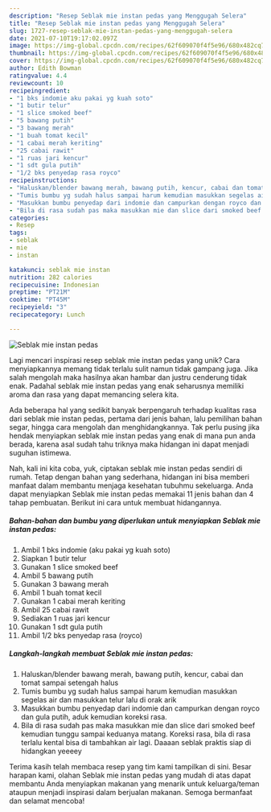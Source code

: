 ```yaml
---
description: "Resep Seblak mie instan pedas yang Menggugah Selera"
title: "Resep Seblak mie instan pedas yang Menggugah Selera"
slug: 1727-resep-seblak-mie-instan-pedas-yang-menggugah-selera
date: 2021-07-10T19:17:02.097Z
image: https://img-global.cpcdn.com/recipes/62f609070f4f5e96/680x482cq70/seblak-mie-instan-pedas-foto-resep-utama.jpg
thumbnail: https://img-global.cpcdn.com/recipes/62f609070f4f5e96/680x482cq70/seblak-mie-instan-pedas-foto-resep-utama.jpg
cover: https://img-global.cpcdn.com/recipes/62f609070f4f5e96/680x482cq70/seblak-mie-instan-pedas-foto-resep-utama.jpg
author: Edith Bowman
ratingvalue: 4.4
reviewcount: 10
recipeingredient:
- "1 bks indomie aku pakai yg kuah soto"
- "1 butir telur"
- "1 slice smoked beef"
- "5 bawang putih"
- "3 bawang merah"
- "1 buah tomat kecil"
- "1 cabai merah keriting"
- "25 cabai rawit"
- "1 ruas jari kencur"
- "1 sdt gula putih"
- "1/2 bks penyedap rasa royco"
recipeinstructions:
- "Haluskan/blender bawang merah, bawang putih, kencur, cabai dan tomat sampai setengah halus"
- "Tumis bumbu yg sudah halus sampai harum kemudian masukkan segelas air dan masukkan telur lalu di orak arik"
- "Masukkan bumbu penyedap dari indomie dan campurkan dengan royco dan gula putih, aduk kemudian koreksi rasa."
- "Bila di rasa sudah pas maka masukkan mie dan slice dari smoked beef kemudian tunggu sampai keduanya matang. Koreksi rasa, bila di rasa terlalu kental bisa di tambahkan air lagi. Daaaan seblak praktis siap di hidangkan yeeeey"
categories:
- Resep
tags:
- seblak
- mie
- instan

katakunci: seblak mie instan 
nutrition: 282 calories
recipecuisine: Indonesian
preptime: "PT21M"
cooktime: "PT45M"
recipeyield: "3"
recipecategory: Lunch

---
```



![Seblak mie instan pedas](https://img-global.cpcdn.com/recipes/62f609070f4f5e96/680x482cq70/seblak-mie-instan-pedas-foto-resep-utama.jpg)

Lagi mencari inspirasi resep seblak mie instan pedas yang unik? Cara menyiapkannya memang tidak terlalu sulit namun tidak gampang juga. Jika salah mengolah maka hasilnya akan hambar dan justru cenderung tidak enak. Padahal seblak mie instan pedas yang enak seharusnya memiliki aroma dan rasa yang dapat memancing selera kita.

Ada beberapa hal yang sedikit banyak berpengaruh terhadap kualitas rasa dari seblak mie instan pedas, pertama dari jenis bahan, lalu pemilihan bahan segar, hingga cara mengolah dan menghidangkannya. Tak perlu pusing jika hendak menyiapkan seblak mie instan pedas yang enak di mana pun anda berada, karena asal sudah tahu triknya maka hidangan ini dapat menjadi suguhan istimewa.




Nah, kali ini kita coba, yuk, ciptakan seblak mie instan pedas sendiri di rumah. Tetap dengan bahan yang sederhana, hidangan ini bisa memberi manfaat dalam membantu menjaga kesehatan tubuhmu sekeluarga. Anda dapat menyiapkan Seblak mie instan pedas memakai 11 jenis bahan dan 4 tahap pembuatan. Berikut ini cara untuk membuat hidangannya.

<!--inarticleads1-->

##### Bahan-bahan dan bumbu yang diperlukan untuk menyiapkan Seblak mie instan pedas:

1. Ambil 1 bks indomie (aku pakai yg kuah soto)
1. Siapkan 1 butir telur
1. Gunakan 1 slice smoked beef
1. Ambil 5 bawang putih
1. Gunakan 3 bawang merah
1. Ambil 1 buah tomat kecil
1. Gunakan 1 cabai merah keriting
1. Ambil 25 cabai rawit
1. Sediakan 1 ruas jari kencur
1. Gunakan 1 sdt gula putih
1. Ambil 1/2 bks penyedap rasa (royco)




<!--inarticleads2-->

##### Langkah-langkah membuat Seblak mie instan pedas:

1. Haluskan/blender bawang merah, bawang putih, kencur, cabai dan tomat sampai setengah halus
1. Tumis bumbu yg sudah halus sampai harum kemudian masukkan segelas air dan masukkan telur lalu di orak arik
1. Masukkan bumbu penyedap dari indomie dan campurkan dengan royco dan gula putih, aduk kemudian koreksi rasa.
1. Bila di rasa sudah pas maka masukkan mie dan slice dari smoked beef kemudian tunggu sampai keduanya matang. Koreksi rasa, bila di rasa terlalu kental bisa di tambahkan air lagi. Daaaan seblak praktis siap di hidangkan yeeeey




Terima kasih telah membaca resep yang tim kami tampilkan di sini. Besar harapan kami, olahan Seblak mie instan pedas yang mudah di atas dapat membantu Anda menyiapkan makanan yang menarik untuk keluarga/teman ataupun menjadi inspirasi dalam berjualan makanan. Semoga bermanfaat dan selamat mencoba!
